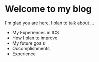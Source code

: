 # Welcome to my blog

I'm glad you are here. I plan to talk about ...

  - My Experiences in ICS
  - How I plan to improve
  - My future goals
  - Occomplishments
  - Experience

